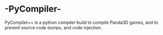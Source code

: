 # -PyCompiler-
 PyCompiler++ is a python compiler build to compile Panda3D games, and to prevent source code dumps, and code injection.
